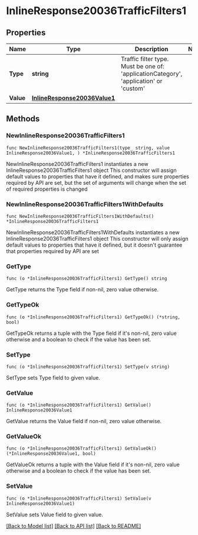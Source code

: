 # InlineResponse20036TrafficFilters1

## Properties

Name | Type | Description | Notes
------------ | ------------- | ------------- | -------------
**Type** | **string** | Traffic filter type. Must be one of: &#39;applicationCategory&#39;, &#39;application&#39; or &#39;custom&#39; | 
**Value** | [**InlineResponse20036Value1**](InlineResponse20036Value1.md) |  | 

## Methods

### NewInlineResponse20036TrafficFilters1

`func NewInlineResponse20036TrafficFilters1(type_ string, value InlineResponse20036Value1, ) *InlineResponse20036TrafficFilters1`

NewInlineResponse20036TrafficFilters1 instantiates a new InlineResponse20036TrafficFilters1 object
This constructor will assign default values to properties that have it defined,
and makes sure properties required by API are set, but the set of arguments
will change when the set of required properties is changed

### NewInlineResponse20036TrafficFilters1WithDefaults

`func NewInlineResponse20036TrafficFilters1WithDefaults() *InlineResponse20036TrafficFilters1`

NewInlineResponse20036TrafficFilters1WithDefaults instantiates a new InlineResponse20036TrafficFilters1 object
This constructor will only assign default values to properties that have it defined,
but it doesn't guarantee that properties required by API are set

### GetType

`func (o *InlineResponse20036TrafficFilters1) GetType() string`

GetType returns the Type field if non-nil, zero value otherwise.

### GetTypeOk

`func (o *InlineResponse20036TrafficFilters1) GetTypeOk() (*string, bool)`

GetTypeOk returns a tuple with the Type field if it's non-nil, zero value otherwise
and a boolean to check if the value has been set.

### SetType

`func (o *InlineResponse20036TrafficFilters1) SetType(v string)`

SetType sets Type field to given value.


### GetValue

`func (o *InlineResponse20036TrafficFilters1) GetValue() InlineResponse20036Value1`

GetValue returns the Value field if non-nil, zero value otherwise.

### GetValueOk

`func (o *InlineResponse20036TrafficFilters1) GetValueOk() (*InlineResponse20036Value1, bool)`

GetValueOk returns a tuple with the Value field if it's non-nil, zero value otherwise
and a boolean to check if the value has been set.

### SetValue

`func (o *InlineResponse20036TrafficFilters1) SetValue(v InlineResponse20036Value1)`

SetValue sets Value field to given value.



[[Back to Model list]](../README.md#documentation-for-models) [[Back to API list]](../README.md#documentation-for-api-endpoints) [[Back to README]](../README.md)


